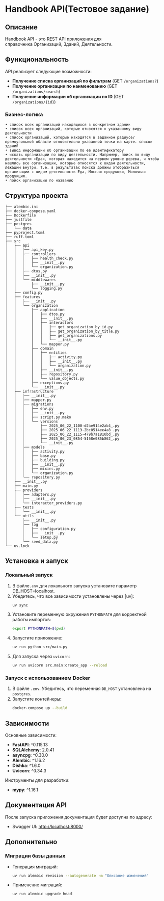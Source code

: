 # Handbook API(Тестовое задание)

## Описание

Handbook API - это REST API приложения для справочника Организаций, Зданий, Деятельности.

## Функциональность

API реализует следующие возможности:

- **Получение списка организаций по фильтрам** (GET `/organizations?`)
- **Получение организации по наименованию** (GET `/organizations/search`)
- **Получение информации об организации по ID** (GET `/organizations/{id}`)

### Бизнес-логика
    • список всех организаций находящихся в конкретном здании
    • список всех организаций, которые относятся к указанному виду деятельности
    • список организаций, которые находятся в заданном радиусе/прямоугольной области относительно указанной точки на карте. список зданий
    • вывод информации об организации по её идентификатору
    • искать организации по виду деятельности. Например, поиск по виду деятельности «Еда», которая находится на первом уровне дерева, и чтобы нашлись все организации, которые относятся к видам деятельности, лежащим внутри. Т.е. в результатах поиска должны отобразиться организации с видом деятельности Еда, Мясная продукция, Молочная продукция.
    • поиск организации по названию

## Структура проекта

```plaintext
├── alembic.ini
├── docker-compose.yaml
├── Dockerfile
├── justfile
├── postgres
│   └── data
├── pyproject.toml
├── ruff.toml
├── src
│   ├── api
│   │   ├── api_key.py
│   │   ├── controllers
│   │   │   ├── health_check.py
│   │   │   ├── __init__.py
│   │   │   └── organization.py
│   │   ├── dtos.py
│   │   ├── __init__.py
│   │   └── middlewares
│   │       ├── __init__.py
│   │       └── logging.py
│   ├── config.py
│   ├── features
│   │   ├── __init__.py
│   │   └── organization
│   │       ├── application
│   │       │   ├── dtos.py
│   │       │   ├── __init__.py
│   │       │   ├── interactors
│   │       │   │   ├── get_organization_by_id.py
│   │       │   │   ├── get_organization_by_title.py
│   │       │   │   ├── get_organizations.py
│   │       │   │   └── __init__.py
│   │       │   └── mapper.py
│   │       ├── domain
│   │       │   ├── entities
│   │       │   │   ├── activity.py
│   │       │   │   ├── __init__.py
│   │       │   │   └── organization.py
│   │       │   ├── __init__.py
│   │       │   ├── repository.py
│   │       │   └── value_objects.py
│   │       ├── exceptions.py
│   │       └── __init__.py
│   ├── infrastructure
│   │   ├── __init__.py
│   │   ├── mapper.py
│   │   ├── migrations
│   │   │   ├── env.py
│   │   │   ├── __init__.py
│   │   │   ├── script.py.mako
│   │   │   └── versions
│   │   │       ├── 2025_06_22_1100-d2ae914e2ab4_.py
│   │   │       ├── 2025_06_22_1113-2bc0514ee4a8_.py
│   │   │       ├── 2025_06_22_1115-479b7a1810bd_.py
│   │   │       ├── 2025_06_23_0854-5168e085b862_.py
│   │   │       └── __init__.py
│   │   ├── models
│   │   │   ├── activity.py
│   │   │   ├── base.py
│   │   │   ├── building.py
│   │   │   ├── __init__.py
│   │   │   ├── mixins.py
│   │   │   └── organization.py
│   │   └── repository.py
│   ├── __init__.py
│   ├── main.py
│   ├── providers
│   │   ├── adapters.py
│   │   ├── __init__.py
│   │   └── interactor_providers.py
│   ├── tests
│   │   └── __init__.py
│   └── utils
│       ├── __init__.py
│       ├── log
│       │   ├── configuration.py
│       │   ├── __init__.py
│       │   └── setup.py
│       └── seed_data.py
└── uv.lock
```

## Установка и запуск

### Локальный запуск
1. В файле`.env` для локального запуска установите параметр DB_HOST=localhost.
2. Убедитесь, что все зависимости установлены через [uv]:
   ```bash
   uv sync
   ```
3. Установите переменную окружения `PYTHONPATH` для корректной работы импортов:
   ```bash
   export PYTHONPATH=$(pwd)
   ```
4. Запустите приложение:
   ```bash
   uv run python src/main.py
   ```
5. Для запуска через `uvicorn`:
   ```bash
   uv run uvicorn src.main:create_app --reload
   ```

### Запуск с использованием Docker
1. В файле `.env`. Убедитесь, что переменная `DB_HOST` установлена на `postgres`.
2. Запустите контейнеры:
   ```bash
   docker-compose up --build
   ```

## Зависимости

Основные зависимости:
- **FastAPI**: ^0.115.13
- **SQLAlchemy**: 2.0.41
- **asyncpg**: ^0.30.0
- **Alembic**: ^1.16.2
- **Dishka**: ^1.6.0
- **Uvicorn**: ^0.34.3

Инструменты для разработки:
- **mypy**: ^1.16.1



## Документация API

После запуска приложения документация будет доступна по адресу:
- Swagger UI: [http://localhost:8000/](http://localhost:8000/)

## Дополнительно

### Миграции базы данных
- Генерация миграций:
  ```bash
  uv run alembic revision --autogenerate -m "Описание изменений"
  ```
- Применение миграций:
  ```bash
  uv run alembic upgrade head
